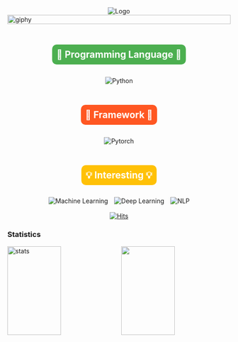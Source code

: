 <div align="center">
  <img src="https://capsule-render.vercel.app/api?type=venom&height=200&color=gradient&text=JS%20LAB&section=header&reversal=false&textBg=false&fontColor=CCA63D&fontSize=100&fontAlign=50&animation=fadeIn&descAlign=50&descAlignY=50" alt="Logo">
</div>

<div style="display: flex; justify-content: center; width: 100%;">
  <img src="https://github.com/user-attachments/assets/945785fc-6925-4b88-b828-a87ef4ea06dd" alt="giphy" style="width: 100%; max-width: 1200px; height: auto;">
</div>

<br>

<div style="text-align: center; width: 100%;">
  <h2 style="background-color:#4CAF50; color:white; padding:10px; border-radius:10px; display:inline-block;">
    🌟 Programming Language 🌟
  </h2>
</div>

<div align="center">
  <img src="https://img.shields.io/badge/Python-3776AB?style=for-the-badge&logo=python&logoColor=white" alt="Python" style="display: inline-block; margin-top: 10px;">
</div>

<br>

<div align="center">
  <h2 style="background-color:#FF5722; color:white; padding:10px; border-radius:10px; display:inline-block;">
    🔧 Framework 🔧
  </h2>
</div>

<div align="center">
  <img src="https://img.shields.io/badge/Pytorch-EE4C2C?style=for-the-badge&logo=pytorch&logoColor=white" alt="Pytorch" style="display: inline-block; margin-top: 10px;">
</div>

<br>

<div align="center">
  <h2 style="background-color:#FFC107; color:white; padding:10px; border-radius:10px; display:inline-block;">
    💡 Interesting 💡
  </h2>
</div>

<div align="center">
  <img src="https://img.shields.io/badge/Machine%20Learning-FF0000?style=for-the-badge&logo=machine-learning&logoColor=white" alt="Machine Learning" style="display: inline-block; margin-right: 10px; margin-top: 10px;">
  <img src="https://img.shields.io/badge/Deep%20Learning-FF7F00?style=for-the-badge&logo=deep-learning&logoColor=white" alt="Deep Learning" style="display: inline-block; margin-right: 10px; margin-top: 10px;">
  <img src="https://img.shields.io/badge/NLP-FFFF00?style=for-the-badge&logo=natural-language-processing&logoColor=white" alt="NLP" style="display: inline-block; margin-top: 10px;">
</div>

<br>

<div align="center">
  <a href="https://hits.seeyoufarm.com">
    <img src="https://hits.seeyoufarm.com/api/count/incr/badge.svg?url=https%3A%2F%2Fgithub.com%2FJsuccessJ&count_bg=%23848279&title_bg=%23D75353&icon=coffeescript.svg&icon_color=%23DBC414&title=hits&edge_flat=false" alt="Hits">
  </a>
</div>

### Statistics
<div style="display: flex; justify-content: space-between;">
  <img alt="stats" src="https://github-readme-stats.vercel.app/api?username=JsuccessJ&show_icons=true&theme=holi" style="width: 49%; height: 200px;" />
  <img src="https://github-readme-stats.vercel.app/api/top-langs/?username=JsuccessJ&hide=c%23,powershell,Mathematica,Ruby,Objective-C,Objective-C%2b%2b,Cuda&title_color=61dafb&text_color=ffffff&icon_color=61dafb&bg_color=20232a&langs_count=8&layout=compact&border_color=61dafb&hide_border=true&size_weight=0.5&count_weight=0.5" style="width: 49%; height: 200px;" />
</div>

